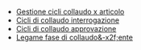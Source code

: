 - [Gestione cicli collaudo x articolo](Sorgenti/MB/DOC_OGG/P_CQCM10)
- [Cicli di collaudo interrogazione](Sorgenti/MB/DOC_OGG/P_CQCR20)
- [Cicli di collaudo approvazione](Sorgenti/MB/DOC_OGG/P_CQCM30)
- [Legame fase di collaudo&-x2f;ente](Sorgenti/MB/DOC_OGG/P_CQCF40)
